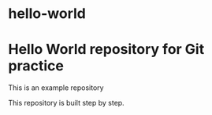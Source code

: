 # hello-world
# Hello World repository for Git practice
This is an example repository 

This repository is built step by step.
